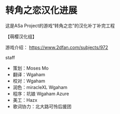 # 转角之恋汉化进展

这是ASa Project的游戏“转角之恋”的汉化补丁补完工程

【萌樱汉化组】

游戏介绍：
<https://www.2dfan.com/subjects/972>  

staff

* 策划：Moses Mo
* 翻译：Wgaham
* 校对：Wgaham
* 润色：miracleXL Wgaham
* 程序：坑娘 Wgaham Azure
* 美工：Hazx
* 歌词协力：北大路可怜后援团
